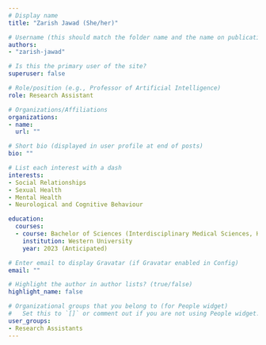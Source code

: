 ```yaml
---
# Display name
title: "Zarish Jawad (She/her)"

# Username (this should match the folder name and the name on publications)
authors:
- "zarish-jawad"

# Is this the primary user of the site?
superuser: false

# Role/position (e.g., Professor of Artificial Intelligence)
role: Research Assistant

# Organizations/Affiliations
organizations:
- name: 
  url: ""

# Short bio (displayed in user profile at end of posts)
bio: ""

# List each interest with a dash
interests:
- Social Relationships
- Sexual Health
- Mental Health
- Neurological and Cognitive Behaviour

education:
  courses:
  - course: Bachelor of Sciences (Interdisciplinary Medical Sciences, Honours Specialization, w/ Minor in Disability Studies)
    institution: Western University
    year: 2023 (Anticipated)

# Enter email to display Gravatar (if Gravatar enabled in Config)
email: ""

# Highlight the author in author lists? (true/false)
highlight_name: false

# Organizational groups that you belong to (for People widget)
#   Set this to `[]` or comment out if you are not using People widget.
user_groups:
- Research Assistants
---
```

